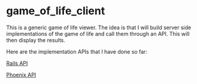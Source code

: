 # game_of_life_client

This is a generic game of life viewer. The idea is that I will build
server side implementations of the game of life and call them through an
API. This will then display the results.

Here are the implementation APIs that I have done so far:

[Rails API](https://github.com/msergeant/game-of-life-rails)

[Phoenix API](https://github.com/msergeant/game-of-life-phoenix)

